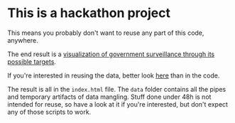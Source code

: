 This is a hackathon project
===========================

This means you probably don't want to reuse any part of this code, anywhere.

The end result is a [visualization of government surveillance through its possible targets](http://mattischneider.fr/h4yr/).

If you're interested in reusing the data, better look [here](http://mattischneider.fr/h4yr/sources.html) than in the code.

The result is all in the `index.html` file. The `data` folder contains all the pipes and temporary artifacts of data mangling. Stuff done under 48h is not intended for reuse, so have a look at it if you're interested, but don't expect any of those scripts to work.
